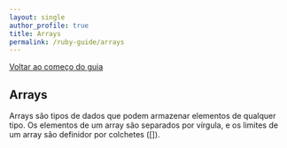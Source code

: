 ```yaml
---
layout: single
author_profile: true
title: Arrays
permalink: /ruby-guide/arrays
---
```


[Voltar ao começo do guia](/ruby-guide/)

## Arrays

Arrays são tipos de dados que podem armazenar elementos de qualquer tipo. Os elementos de um array são separados por vírgula, e os limites de um array são definidor por colchetes ([]).
